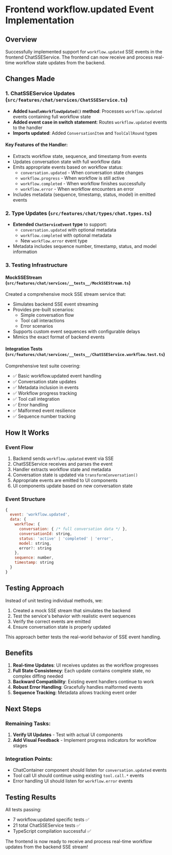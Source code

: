 # Frontend workflow.updated Event Implementation

## Overview
Successfully implemented support for `workflow.updated` SSE events in the frontend ChatSSEService. The frontend can now receive and process real-time workflow state updates from the backend.

## Changes Made

### 1. ChatSSEService Updates (`src/features/chat/services/ChatSSEService.ts`)
- **Added `handleWorkflowUpdated()` method**: Processes `workflow.updated` events containing full workflow state
- **Added event case in switch statement**: Routes `workflow.updated` events to the handler
- **Imports updated**: Added `ConversationItem` and `ToolCallRound` types

#### Key Features of the Handler:
- Extracts workflow state, sequence, and timestamp from events
- Updates conversation state with full workflow data
- Emits appropriate events based on workflow status:
  - `conversation.updated` - When conversation state changes
  - `workflow.progress` - When workflow is still active
  - `workflow.completed` - When workflow finishes successfully
  - `workflow.error` - When workflow encounters an error
- Includes metadata (sequence, timestamp, status, model) in emitted events

### 2. Type Updates (`src/features/chat/types/chat.types.ts`)
- **Extended `ChatServiceEvent` type** to support:
  - `conversation.updated` with optional metadata
  - `workflow.completed` with optional metadata
  - New `workflow.error` event type
- Metadata includes sequence number, timestamp, status, and model information

### 3. Testing Infrastructure

#### MockSSEStream (`src/features/chat/services/__tests__/MockSSEStream.ts`)
Created a comprehensive mock SSE stream service that:
- Simulates backend SSE event streaming
- Provides pre-built scenarios:
  - Simple conversation flow
  - Tool call interactions
  - Error scenarios
- Supports custom event sequences with configurable delays
- Mimics the exact format of backend events

#### Integration Tests (`src/features/chat/services/__tests__/ChatSSEService.workflow.test.ts`)
Comprehensive test suite covering:
- ✅ Basic workflow.updated event handling
- ✅ Conversation state updates
- ✅ Metadata inclusion in events
- ✅ Workflow progress tracking
- ✅ Tool call integration
- ✅ Error handling
- ✅ Malformed event resilience
- ✅ Sequence number tracking

## How It Works

### Event Flow
1. Backend sends `workflow.updated` event via SSE
2. ChatSSEService receives and parses the event
3. Handler extracts workflow state and metadata
4. Conversation state is updated via `transformConversation()`
5. Appropriate events are emitted to UI components
6. UI components update based on new conversation state

### Event Structure
```javascript
{
  event: 'workflow.updated',
  data: {
    workflow: {
      conversation: { /* full conversation data */ },
      conversationId: string,
      status: 'active' | 'completed' | 'error',
      model: string,
      error?: string
    },
    sequence: number,
    timestamp: string
  }
}
```

## Testing Approach

Instead of unit testing individual methods, we:
1. Created a mock SSE stream that simulates the backend
2. Test the service's behavior with realistic event sequences
3. Verify the correct events are emitted
4. Ensure conversation state is properly updated

This approach better tests the real-world behavior of SSE event handling.

## Benefits

1. **Real-time Updates**: UI receives updates as the workflow progresses
2. **Full State Consistency**: Each update contains complete state, no complex diffing needed
3. **Backward Compatibility**: Existing event handlers continue to work
4. **Robust Error Handling**: Gracefully handles malformed events
5. **Sequence Tracking**: Metadata allows tracking event order

## Next Steps

### Remaining Tasks:
1. **Verify UI Updates** - Test with actual UI components
2. **Add Visual Feedback** - Implement progress indicators for workflow stages

### Integration Points:
- ChatContainer component should listen for `conversation.updated` events
- Tool call UI should continue using existing `tool.call.*` events
- Error handling UI should listen for `workflow.error` events

## Testing Results

All tests passing:
- 7 workflow.updated specific tests ✅
- 21 total ChatSSEService tests ✅
- TypeScript compilation successful ✅

The frontend is now ready to receive and process real-time workflow updates from the backend SSE stream!